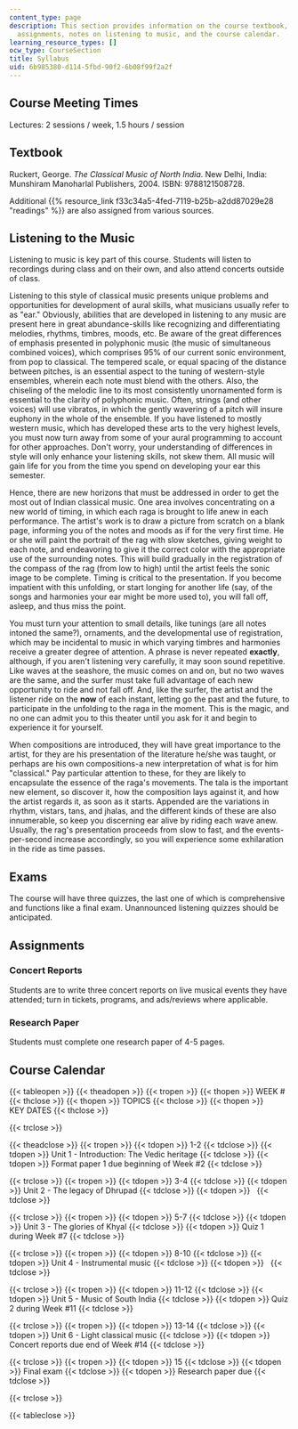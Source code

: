 ```yaml
---
content_type: page
description: This section provides information on the course textbook, exams, and
  assignments, notes on listening to music, and the course calendar.
learning_resource_types: []
ocw_type: CourseSection
title: Syllabus
uid: 6b985380-d114-5fbd-90f2-6b08f99f2a2f
---
```


Course Meeting Times
--------------------

Lectures: 2 sessions / week, 1.5 hours / session

Textbook
--------

Ruckert, George. _The Classical Music of North India_. New Delhi, India: Munshiram Manoharlal Publishers, 2004. ISBN: 9788121508728.

Additional {{% resource_link f33c34a5-4fed-7119-b25b-a2dd87029e28 "readings" %}} are also assigned from various sources.

Listening to the Music
----------------------

Listening to music is key part of this course. Students will listen to recordings during class and on their own, and also attend concerts outside of class.

Listening to this style of classical music presents unique problems and opportunities for development of aural skills, what musicians usually refer to as "ear." Obviously, abilities that are developed in listening to any music are present here in great abundance-skills like recognizing and differentiating melodies, rhythms, timbres, moods, etc. Be aware of the great differences of emphasis presented in polyphonic music (the music of simultaneous combined voices), which comprises 95% of our current sonic environment, from pop to classical. The tempered scale, or equal spacing of the distance between pitches, is an essential aspect to the tuning of western-style ensembles, wherein each note must blend with the others. Also, the chiseling of the melodic line to its most consistently unornamented form is essential to the clarity of polyphonic music. Often, strings (and other voices) will use vibratos, in which the gently wavering of a pitch will insure euphony in the whole of the ensemble. If you have listened to mostly western music, which has developed these arts to the very highest levels, you must now turn away from some of your aural programming to account for other approaches. Don't worry, your understanding of differences in style will only enhance your listening skills, not skew them. All music will gain life for you from the time you spend on developing your ear this semester.

Hence, there are new horizons that must be addressed in order to get the most out of Indian classical music. One area involves concentrating on a new world of timing, in which each raga is brought to life anew in each performance. The artist's work is to draw a picture from scratch on a blank page, informing you of the notes and moods as if for the very first time. He or she will paint the portrait of the rag with slow sketches, giving weight to each note, and endeavoring to give it the correct color with the appropriate use of the surrounding notes. This will build gradually in the registration of the compass of the rag (from low to high) until the artist feels the sonic image to be complete. Timing is critical to the presentation. If you become impatient with this unfolding, or start longing for another life (say, of the songs and harmonies your ear might be more used to), you will fall off, asleep, and thus miss the point.

You must turn your attention to small details, like tunings (are all notes intoned the same?), ornaments, and the developmental use of registration, which may be incidental to music in which varying timbres and harmonies receive a greater degree of attention. A phrase is never repeated **exactly**, although, if you aren't listening very carefully, it may soon sound repetitive. Like waves at the seashore, the music comes on and on, but no two waves are the same, and the surfer must take full advantage of each new opportunity to ride and not fall off. And, like the surfer, the artist and the listener ride on the **now** of each instant, letting go the past and the future, to participate in the unfolding to the raga in the moment. This is the magic, and no one can admit you to this theater until you ask for it and begin to experience it for yourself.

When compositions are introduced, they will have great importance to the artist, for they are his presentation of the literature he/she was taught, or perhaps are his own compositions-a new interpretation of what is for him "classical." Pay particular attention to these, for they are likely to encapsulate the essence of the raga's movements. The tala is the important new element, so discover it, how the composition lays against it, and how the artist regards it, as soon as it starts. Appended are the variations in rhythm, vistars, tans, and jhalas, and the different kinds of these are also innumerable, so keep you discerning ear alive by riding each wave anew. Usually, the rag's presentation proceeds from slow to fast, and the events-per-second increase accordingly, so you will experience some exhilaration in the ride as time passes.

Exams
-----

The course will have three quizzes, the last one of which is comprehensive and functions like a final exam. Unannounced listening quizzes should be anticipated.

Assignments
-----------

### Concert Reports

Students are to write three concert reports on live musical events they have attended; turn in tickets, programs, and ads/reviews where applicable.

### Research Paper

Students must complete one research paper of 4-5 pages.

Course Calendar
---------------

{{< tableopen >}}
{{< theadopen >}}
{{< tropen >}}
{{< thopen >}}
WEEK #
{{< thclose >}}
{{< thopen >}}
TOPICS
{{< thclose >}}
{{< thopen >}}
KEY DATES
{{< thclose >}}

{{< trclose >}}

{{< theadclose >}}
{{< tropen >}}
{{< tdopen >}}
1-2
{{< tdclose >}}
{{< tdopen >}}
Unit 1 - Introduction: The Vedic heritage
{{< tdclose >}}
{{< tdopen >}}
Format paper 1 due beginning of Week #2
{{< tdclose >}}

{{< trclose >}}
{{< tropen >}}
{{< tdopen >}}
3-4
{{< tdclose >}}
{{< tdopen >}}
Unit 2 - The legacy of Dhrupad
{{< tdclose >}}
{{< tdopen >}}
 
{{< tdclose >}}

{{< trclose >}}
{{< tropen >}}
{{< tdopen >}}
5-7
{{< tdclose >}}
{{< tdopen >}}
Unit 3 - The glories of Khyal
{{< tdclose >}}
{{< tdopen >}}
Quiz 1 during Week #7
{{< tdclose >}}

{{< trclose >}}
{{< tropen >}}
{{< tdopen >}}
8-10
{{< tdclose >}}
{{< tdopen >}}
Unit 4 - Instrumental music
{{< tdclose >}}
{{< tdopen >}}
 
{{< tdclose >}}

{{< trclose >}}
{{< tropen >}}
{{< tdopen >}}
11-12
{{< tdclose >}}
{{< tdopen >}}
Unit 5 - Music of South India
{{< tdclose >}}
{{< tdopen >}}
Quiz 2 during Week #11
{{< tdclose >}}

{{< trclose >}}
{{< tropen >}}
{{< tdopen >}}
13-14
{{< tdclose >}}
{{< tdopen >}}
Unit 6 - Light classical music
{{< tdclose >}}
{{< tdopen >}}
Concert reports due end of Week #14
{{< tdclose >}}

{{< trclose >}}
{{< tropen >}}
{{< tdopen >}}
15
{{< tdclose >}}
{{< tdopen >}}
Final exam
{{< tdclose >}}
{{< tdopen >}}
Research paper due
{{< tdclose >}}

{{< trclose >}}

{{< tableclose >}}